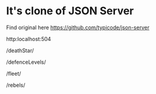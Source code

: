 # It's clone of JSON Server 
Find original here https://github.com/typicode/json-server

http:localhost:504

/deathStar/

/defenceLevels/

/fleet/

/rebels/
